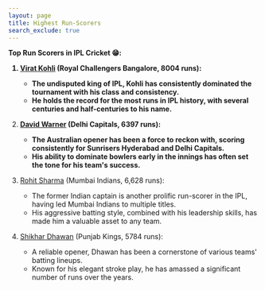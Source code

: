 ```yaml
---
layout: page 
title: Highest Run-Scorers
search_exclude: true
---
```


<b>Top Run Scorers in IPL Cricket 😁:


1. <a href ="https://www.espncricinfo.com/cricketers/virat-kohli-253802">Virat Kohli</a> (Royal Challengers Bangalore, 8004 runs): 
   * The undisputed king of IPL, Kohli has consistently dominated the tournament with his class and consistency.
   * He holds the record for the most runs in IPL history, with several centuries and half-centuries to his name. 

2. <a href ="https://www.espncricinfo.com/cricketers/david-warner-219889">David Warner</a> (Delhi Capitals, 6397 runs):
   * The Australian opener has been a force to reckon with, scoring consistently for Sunrisers Hyderabad and Delhi Capitals. 
   * His ability to dominate bowlers early in the innings has often set the tone for his team's success. </b>

3. <a href ="https://www.espncricinfo.com/cricketers/rohit-sharma-34102">Rohit Sharma</a> (Mumbai Indians, 6,628 runs):
   * The former Indian captain is another prolific run-scorer in the IPL, having led Mumbai Indians to multiple titles. 
   * His aggressive batting style, combined with his leadership skills, has made him a valuable asset to any team.

4. <a href ="https://www.espncricinfo.com/cricketers/shikhar-dhawan-28235">Shikhar Dhawan</a> (Punjab Kings, 5784 runs):
   * A reliable opener, Dhawan has been a cornerstone of various teams' batting lineups. 
   * Known for his elegant stroke play, he has amassed a significant number of runs over the years. 
